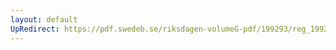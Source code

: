```yaml
---
layout: default
UpRedirect: https://pdf.swedeb.se/riksdagen-volumeG-pdf/199293/reg_199293/reg_199293_0194.pdf
---
```

